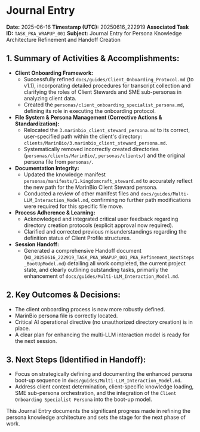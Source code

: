 # Journal Entry

**Date:** 2025-06-16
**Timestamp (UTC):** 20250616_222919
**Associated Task ID:** `TASK_PKA_WRAPUP_001`
**Subject:** Journal Entry for Persona Knowledge Architecture Refinement and Handoff Creation

## 1. Summary of Activities & Accomplishments:

*   **Client Onboarding Framework:**
    *   Successfully refined `docs/guides/Client_Onboarding_Protocol.md` (to v1.1), incorporating detailed procedures for transcript collection and clarifying the roles of Client Stewards and SME sub-personas in analyzing client data.
    *   Created the `personas/client_onboarding_specialist_persona.md`, defining its role in executing the onboarding protocol.
*   **File System & Persona Management (Corrective Actions & Standardization):**
    *   Relocated the `3.marinbio_client_steward_persona.md` to its correct, user-specified path within the client's directory: `clients/MarinBio/3.marinbio_client_steward_persona.md`.
    *   Systematically removed incorrectly created directories (`personas/clients/MarinBio/`, `personas/clients/`) and the original persona file from `personas/`.
*   **Documentation Integrity:**
    *   Updated the knowledge manifest `personas/manifests/1.kingdomcraft_steward.md` to accurately reflect the new path for the MarinBio Client Steward persona.
    *   Conducted a review of other manifest files and `docs/guides/Multi-LLM_Interaction_Model.md`, confirming no further path modifications were required for this specific file move.
*   **Process Adherence & Learning:**
    *   Acknowledged and integrated critical user feedback regarding directory creation protocols (explicit approval now required).
    *   Clarified and corrected previous misunderstandings regarding the definition status of Client Profile structures.
*   **Session Handoff:**
    *   Generated a comprehensive Handoff document (`HO_20250616_222919_TASK_PKA_WRAPUP_001_PKA_Refinement_NextSteps_BootUpModel.md`) detailing all work completed, the current project state, and clearly outlining outstanding tasks, primarily the enhancement of `docs/guides/Multi-LLM_Interaction_Model.md`.

## 2. Key Outcomes & Decisions:

*   The client onboarding process is now more robustly defined.
*   MarinBio persona file is correctly located.
*   Critical AI operational directive (no unauthorized directory creation) is in place.
*   A clear plan for enhancing the multi-LLM interaction model is ready for the next session.

## 3. Next Steps (Identified in Handoff):

*   Focus on strategically defining and documenting the enhanced persona boot-up sequence in `docs/guides/Multi-LLM_Interaction_Model.md`.
*   Address client context determination, client-specific knowledge loading, SME sub-persona orchestration, and the integration of the `Client Onboarding Specialist Persona` into the boot-up model.

This Journal Entry documents the significant progress made in refining the persona knowledge architecture and sets the stage for the next phase of work.
